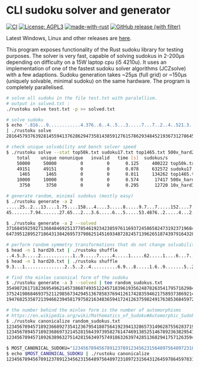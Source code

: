 # CLI sudoku solver and generator
[![CI](https://github.com/Antidote1911/rustoku/actions/workflows/ci.yml/badge.svg)](https://github.com/Antidote1911/rustoku/actions/workflows/ci.yml)
[![License: AGPL3](https://img.shields.io/badge/License-AGPL3-green.svg)](https://opensource.org/licenses/AGPL-3.0)
[![made-with-rust](https://img.shields.io/badge/Made%20with-Rust-1f425f.svg)](https://www.rust-lang.org/)
[![GitHub release (with filter)](https://img.shields.io/github/v/release/Antidote1911/rustoku)](https://github.com/Antidote1911/rustoku/releases/latest)

Latest Windows, Linux and other releases are [here](https://github.com/Antidote1911/rustoku/releases/latest).

This program exposes functionality of the Rust sudoku library for testing purposes.
The solver is very fast, capable of solving sudokus in 2-200μs depending on difficulty on a 15W laptop cpu (i5 4210u).
It uses an implementation of one of the fastest sudoku solver algorithms (JCZsolve) with a few adaptions.
Sudoku generation takes ~25μs (full grid) or ~150μs (uniquely solvable, minimal sudoku) on the same hardware.
The program is completely parallelised.

```bash
# solve all sudoku in the file test.txt with paralellism.
# output in solved.txt :
./rustoku solve test.txt -p >> solved.txt

```

```bash
# solve sudoku
$ echo '.816...9............4.376..6..4..5...3.....7...7..2..4..521.3............7...481.' \
| ./rustoku solve
281645793763928145594137628629473581438591276157862934845219367312786459976354812

# check unique solvability and bench solver speed
$ ./rustoku solve --stat top50k.txt sudoku17.txt top1465.txt 500x_hard20.txt 10x_hard375.txt
    total    unique nonunique   invalid   time [s]  sudokus/s
    50000     50000         0         0      0.125     400222 top50k.txt
    49151     49151         0         0      0.078     632572 sudoku17.txt
     1465      1465         0         0      0.011     134262 top1465.txt
    10000     10000         0         0      0.574      17417 500x_hard20.txt
     3750      3750         0         0      0.295      12720 10x_hard375.txt

# generate random, minimal sudokus (mostly easy)
$ ./rustoku generate -a 2
.....25..2...13....1.75....158...4....3.....8.....9.7...7.....152....7.....4.8.3.
45.......7.94.......27.65...2...3.6.....6...5.....53.4876..2.....4...2.....9...1.

$ ./rustoku generate -a 2 --solved
371684592592713684846925137785461923423859761169372458658247319237196845914538276
647395128952718643138426957379862514516934872824571396265187439791643285483259761

# perform random symmetry transformations that do not change solvability or difficulty
$ head -n 1 hard20.txt | ./rustoku shuffle
..4.5.3.....2............1..9.....7.....4.....1.....62.....1....6...7.....3...4.5
$ head -n 1 hard20.txt | ./rustoku shuffle
9.3...1...............2..5..2..4..........6.9...8.....1.6..9.......5..2.8......4.

# find the minlex canonical form of the sudoku
$ ./rustoku generate -a 3 --solved | tee random_sudokus.txt
354987261718236954962145738687493512245718396193562487826354179571629843439871625
375241986846937521129856734294513678583769412617428359462175893738692145951384267
194768253587213946623945817975821634836594172412637598249176385368459721751382469

# the number behind the minlex form is the number of automorphisms
# https://en.wikipedia.org/wiki/Mathematics_of_Sudoku#Automorphic_Sudokus
$ ./rustoku canonicalize random_sudokus.txt
123456789457189236689273541236795418875641923941328657314962875562837194798514362 1
123456789457189236869732145281564397395827614746913852514678923638295471972341568 1
123456789457189263896327514281563497574918632639742851368294175712635948945871326 1

$ MOST_CANONICAL_SUDOKU="123456789456789123789123456231564897564897231897231564312645978645978312978312645"
$ echo $MOST_CANONICAL_SUDOKU | ./rustoku canonicalize
123456789456789123789123456231564897564897231897231564312645978645978312978312645 648
```
